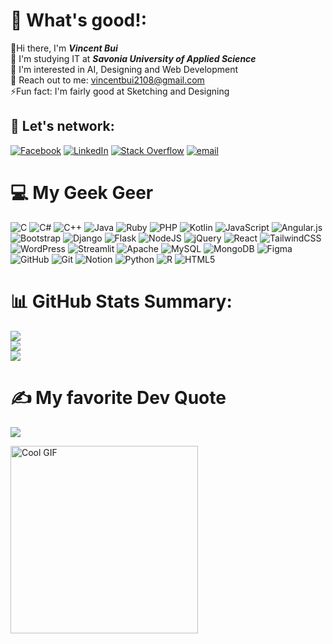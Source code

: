 # 💫 What's good!:
👋Hi there, I'm <b><i>Vincent Bui</i></b><br>🏫 I'm studying IT at <b><i>Savonia University of Applied Science</i></b><br>👀 I'm interested in AI, Designing and Web Development<br>📨 Reach out to me: vincentbui2108@gmail.com<br>⚡Fun fact: I'm fairly good at Sketching and Designing
 

## 🤝 Let's network:
[![Facebook](https://img.shields.io/badge/Facebook-%231877F2.svg?logo=Facebook&logoColor=white)](https://www.facebook.com/kiet.bui.5855594) [![LinkedIn](https://img.shields.io/badge/LinkedIn-%230077B5.svg?logo=linkedin&logoColor=white)](https://www.linkedin.com/in/vincent-bui-5b1ba3253/) [![Stack Overflow](https://img.shields.io/badge/-Stackoverflow-FE7A16?logo=stack-overflow&logoColor=white)](https://stackoverflow.com/users/29518339) [![email](https://img.shields.io/badge/Email-D14836?logo=gmail&logoColor=white)](mailto:vincentbui2108@gmail.com) 

# 💻 My Geek Geer
![C](https://img.shields.io/badge/c-%2300599C.svg?style=for-the-badge&logo=c&logoColor=white) ![C#](https://img.shields.io/badge/c%23-%23239120.svg?style=for-the-badge&logo=csharp&logoColor=white) ![C++](https://img.shields.io/badge/c++-%2300599C.svg?style=for-the-badge&logo=c%2B%2B&logoColor=white) ![Java](https://img.shields.io/badge/java-%23ED8B00.svg?style=for-the-badge&logo=openjdk&logoColor=white) ![Ruby](https://img.shields.io/badge/ruby-%23CC342D.svg?style=for-the-badge&logo=ruby&logoColor=white) ![PHP](https://img.shields.io/badge/php-%23777BB4.svg?style=for-the-badge&logo=php&logoColor=white) ![Kotlin](https://img.shields.io/badge/kotlin-%237F52FF.svg?style=for-the-badge&logo=kotlin&logoColor=white) ![JavaScript](https://img.shields.io/badge/javascript-%23323330.svg?style=for-the-badge&logo=javascript&logoColor=%23F7DF1E) ![Angular.js](https://img.shields.io/badge/angular.js-%23E23237.svg?style=for-the-badge&logo=angularjs&logoColor=white) ![Bootstrap](https://img.shields.io/badge/bootstrap-%238511FA.svg?style=for-the-badge&logo=bootstrap&logoColor=white) ![Django](https://img.shields.io/badge/django-%23092E20.svg?style=for-the-badge&logo=django&logoColor=white) ![Flask](https://img.shields.io/badge/flask-%23000.svg?style=for-the-badge&logo=flask&logoColor=white) ![NodeJS](https://img.shields.io/badge/node.js-6DA55F?style=for-the-badge&logo=node.js&logoColor=white) ![jQuery](https://img.shields.io/badge/jquery-%230769AD.svg?style=for-the-badge&logo=jquery&logoColor=white) ![React](https://img.shields.io/badge/react-%2320232a.svg?style=for-the-badge&logo=react&logoColor=%2361DAFB) ![TailwindCSS](https://img.shields.io/badge/tailwindcss-%2338B2AC.svg?style=for-the-badge&logo=tailwind-css&logoColor=white) ![WordPress](https://img.shields.io/badge/WordPress-%23117AC9.svg?style=for-the-badge&logo=WordPress&logoColor=white) ![Streamlit](https://img.shields.io/badge/Streamlit-%23FE4B4B.svg?style=for-the-badge&logo=streamlit&logoColor=white) ![Apache](https://img.shields.io/badge/apache-%23D42029.svg?style=for-the-badge&logo=apache&logoColor=white) ![MySQL](https://img.shields.io/badge/mysql-4479A1.svg?style=for-the-badge&logo=mysql&logoColor=white) ![MongoDB](https://img.shields.io/badge/MongoDB-%234ea94b.svg?style=for-the-badge&logo=mongodb&logoColor=white) ![Figma](https://img.shields.io/badge/figma-%23F24E1E.svg?style=for-the-badge&logo=figma&logoColor=white) ![GitHub](https://img.shields.io/badge/github-%23121011.svg?style=for-the-badge&logo=github&logoColor=white) ![Git](https://img.shields.io/badge/git-%23F05033.svg?style=for-the-badge&logo=git&logoColor=white) ![Notion](https://img.shields.io/badge/Notion-%23000000.svg?style=for-the-badge&logo=notion&logoColor=white) ![Python](https://img.shields.io/badge/python-3670A0?style=for-the-badge&logo=python&logoColor=ffdd54) ![R](https://img.shields.io/badge/r-%23276DC3.svg?style=for-the-badge&logo=r&logoColor=white) ![HTML5](https://img.shields.io/badge/html5-%23E34F26.svg?style=for-the-badge&logo=html5&logoColor=white)

# 📊 GitHub Stats Summary:
![](https://github-readme-stats.vercel.app/api?username=vincentbui21&theme=dark&hide_border=false&include_all_commits=true&count_private=true)</br>
![](https://github-readme-streak-stats.herokuapp.com/?user=vincentbui21&theme=dark&hide_border=true)</br>
![](https://github-readme-stats.vercel.app/api/top-langs/?username=vincentbui21&theme=dark&hide_border=false&include_all_commits=true&count_private=true&layout=compact)

# ✍️ My favorite Dev Quote
![](https://quotes-github-readme.vercel.app/api?type=horizontal&theme=radical)

<!-- Proudly created with GPRM ( https://gprm.itsvg.in ) -->
<img src="https://media.giphy.com/media/heIX5HfWgEYlW/giphy.gif" alt="Cool GIF" width="300">

